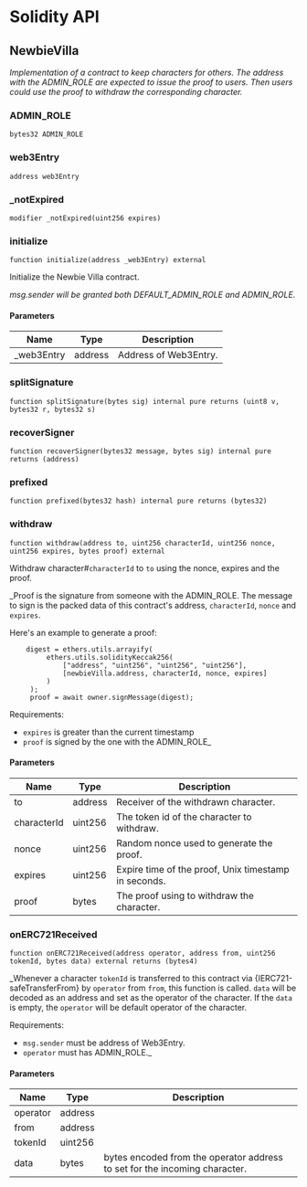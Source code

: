 # Solidity API

## NewbieVilla

_Implementation of a contract to keep characters for others. The address with
the ADMIN_ROLE are expected to issue the proof to users. Then users could use the
proof to withdraw the corresponding character._

### ADMIN_ROLE

```solidity
bytes32 ADMIN_ROLE
```

### web3Entry

```solidity
address web3Entry
```

### _notExpired

```solidity
modifier _notExpired(uint256 expires)
```

### initialize

```solidity
function initialize(address _web3Entry) external
```

Initialize the Newbie Villa contract.

_msg.sender will be granted both DEFAULT_ADMIN_ROLE and ADMIN_ROLE._

#### Parameters

| Name | Type | Description |
| ---- | ---- | ----------- |
| _web3Entry | address | Address of Web3Entry. |

### splitSignature

```solidity
function splitSignature(bytes sig) internal pure returns (uint8 v, bytes32 r, bytes32 s)
```

### recoverSigner

```solidity
function recoverSigner(bytes32 message, bytes sig) internal pure returns (address)
```

### prefixed

```solidity
function prefixed(bytes32 hash) internal pure returns (bytes32)
```

### withdraw

```solidity
function withdraw(address to, uint256 characterId, uint256 nonce, uint256 expires, bytes proof) external
```

Withdraw character#`characterId` to `to` using the nonce, expires and the proof.

_Proof is the signature from someone with the ADMIN_ROLE. The message to sign is
the packed data of this contract's address, `characterId`, `nonce` and `expires`.

Here's an example to generate a proof:
```
    digest = ethers.utils.arrayify(
         ethers.utils.solidityKeccak256(
             ["address", "uint256", "uint256", "uint256"],
             [newbieVilla.address, characterId, nonce, expires]
         )
     );
     proof = await owner.signMessage(digest);
```

Requirements:
- `expires` is greater than the current timestamp
- `proof` is signed by the one with the ADMIN_ROLE_

#### Parameters

| Name | Type | Description |
| ---- | ---- | ----------- |
| to | address | Receiver of the withdrawn character. |
| characterId | uint256 | The token id of the character to withdraw. |
| nonce | uint256 | Random nonce used to generate the proof. |
| expires | uint256 | Expire time of the proof, Unix timestamp in seconds. |
| proof | bytes | The proof using to withdraw the character. |

### onERC721Received

```solidity
function onERC721Received(address operator, address from, uint256 tokenId, bytes data) external returns (bytes4)
```

_Whenever a character `tokenId` is transferred to this contract via {IERC721-safeTransferFrom}
by `operator` from `from`, this function is called. `data` will be decoded as an address and set as
the operator of the character. If the `data` is empty, the `operator` will be default operator of the
character.

Requirements:

- `msg.sender` must be address of Web3Entry.
- `operator` must has ADMIN_ROLE._

#### Parameters

| Name | Type | Description |
| ---- | ---- | ----------- |
| operator | address |  |
| from | address |  |
| tokenId | uint256 |  |
| data | bytes | bytes encoded from the operator address to set for the incoming character. |

